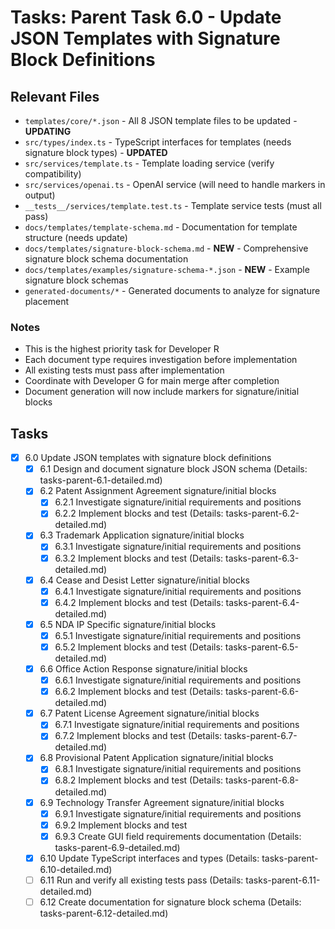 # Tasks: Parent Task 6.0 - Update JSON Templates with Signature Block Definitions

## Relevant Files

- `templates/core/*.json` - All 8 JSON template files to be updated - **UPDATING**
- `src/types/index.ts` - TypeScript interfaces for templates (needs signature block types) - **UPDATED**
- `src/services/template.ts` - Template loading service (verify compatibility)
- `src/services/openai.ts` - OpenAI service (will need to handle markers in output)
- `__tests__/services/template.test.ts` - Template service tests (must all pass)
- `docs/templates/template-schema.md` - Documentation for template structure (needs update)
- `docs/templates/signature-block-schema.md` - **NEW** - Comprehensive signature block schema documentation
- `docs/templates/examples/signature-schema-*.json` - **NEW** - Example signature block schemas
- `generated-documents/*` - Generated documents to analyze for signature placement

### Notes

- This is the highest priority task for Developer R
- Each document type requires investigation before implementation
- All existing tests must pass after implementation
- Coordinate with Developer G for main merge after completion
- Document generation will now include markers for signature/initial blocks

## Tasks

- [x] 6.0 Update JSON templates with signature block definitions
  - [x] 6.1 Design and document signature block JSON schema (Details: tasks-parent-6.1-detailed.md)
  - [x] 6.2 Patent Assignment Agreement signature/initial blocks
    - [x] 6.2.1 Investigate signature/initial requirements and positions
    - [x] 6.2.2 Implement blocks and test
    (Details: tasks-parent-6.2-detailed.md)
  - [x] 6.3 Trademark Application signature/initial blocks
    - [x] 6.3.1 Investigate signature/initial requirements and positions
    - [x] 6.3.2 Implement blocks and test
    (Details: tasks-parent-6.3-detailed.md)
  - [x] 6.4 Cease and Desist Letter signature/initial blocks
    - [x] 6.4.1 Investigate signature/initial requirements and positions
    - [x] 6.4.2 Implement blocks and test
    (Details: tasks-parent-6.4-detailed.md)
  - [x] 6.5 NDA IP Specific signature/initial blocks
    - [x] 6.5.1 Investigate signature/initial requirements and positions
    - [x] 6.5.2 Implement blocks and test
    (Details: tasks-parent-6.5-detailed.md)
  - [x] 6.6 Office Action Response signature/initial blocks
    - [x] 6.6.1 Investigate signature/initial requirements and positions
    - [x] 6.6.2 Implement blocks and test
    (Details: tasks-parent-6.6-detailed.md)
  - [x] 6.7 Patent License Agreement signature/initial blocks
    - [x] 6.7.1 Investigate signature/initial requirements and positions
    - [x] 6.7.2 Implement blocks and test
    (Details: tasks-parent-6.7-detailed.md)
  - [x] 6.8 Provisional Patent Application signature/initial blocks
    - [x] 6.8.1 Investigate signature/initial requirements and positions
    - [x] 6.8.2 Implement blocks and test
    (Details: tasks-parent-6.8-detailed.md)
  - [x] 6.9 Technology Transfer Agreement signature/initial blocks
    - [x] 6.9.1 Investigate signature/initial requirements and positions
    - [x] 6.9.2 Implement blocks and test
    - [x] 6.9.3 Create GUI field requirements documentation
    (Details: tasks-parent-6.9-detailed.md)
  - [x] 6.10 Update TypeScript interfaces and types (Details: tasks-parent-6.10-detailed.md)
  - [ ] 6.11 Run and verify all existing tests pass (Details: tasks-parent-6.11-detailed.md)
  - [ ] 6.12 Create documentation for signature block schema (Details: tasks-parent-6.12-detailed.md) 